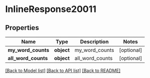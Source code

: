 # InlineResponse20011

## Properties
Name | Type | Description | Notes
------------ | ------------- | ------------- | -------------
**my_word_counts** | **object** | my_word_counts | [optional] 
**all_word_counts** | **object** | all_word_counts | [optional] 

[[Back to Model list]](../README.md#documentation-for-models) [[Back to API list]](../README.md#documentation-for-api-endpoints) [[Back to README]](../README.md)


